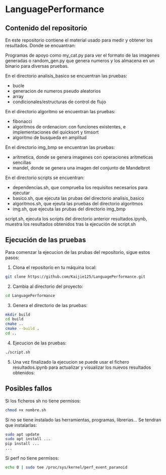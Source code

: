 # LanguagePerformance
## Contenido del repositorio

En este repositorio contiene el material usado para medir y obtener los resultados. Donde se encuantran:

Programas de apoyo como my_cat.py para ver el formato de las imagenes generadas o random_gen.py que genera numeros y los almacena en un binario para diversas pruebas.

En el directorio analisis_basico se encuentran las pruebas:
- bucle
- generacion de numeros pseudo aleatorios
- array
- condicionales/estructuras de control de flujo

En el directorio algoritmo se encuentran las pruebas:
- fibonacci
- algoritmos de ordenacion: con funciones existentes, e implementaciones del quicksort y timsort
- algoritmo de busqueda en amplitud

En el directorio img_bmp se encuentran las pruebas:
- aritmetica, donde se genera imagenes con operaciones aritmeticas sencillas
- mandel, donde se genera una imagen del conjunto de Mandelbrot

En el directorio scripts se encuentran:
- dependencias.sh, que comprueba los requisitos necesarios para ejecutar
- basico.sh, que ejecuta las prubas del directorio analisis_basico
- algoritmos.sh, que ejeuta las pruebas del directorio algoritmos
- img.sh, que ejecuta las prubas del directorio img_bmp

script.sh, ejecuta los scripts del directorio anterior
resultados.ipynb, muestra los resultados obtenidos tras la ejecución de script.sh


## Ejecución de las pruebas

Para comenzar la ejecucion de las prubas del repositorio, sigue estos pasos:

1. Clona el repositorio en tu máquina local:

```bash
git clone https://github.com/Kaijie125/LanguagePerformance.git
```

2. Cambia al directorio del proyecto:

```bash
cd LanguagePerformance
```

3. Genera el directorio de las pruebas:

```bash
mkdir build
cd build
cmake ..
cmake --build .
cd ..
```

4. Ejecucion de las pruebas:

```bash
./script.sh
```

5. Una vez finalizado la ejecucion se puede usar el fichero resultados.ipynb para actualizar y visualizar los nuevos resultados obtenidos:

## Posibles fallos

Si los ficheros sh no tiene permisos:
```bash
chmod +x nombre.sh 
```

Si no se tiene instalado las herramientas, programas, librerias... Se tendran que instalarlas:
```bash
sudo apt update
sudo apt install ...
pip install ...
...
```

Si perf no tiene permisos:
```bash
echo 0 | sudo tee /proc/sys/kernel/perf_event_paranoid
```
